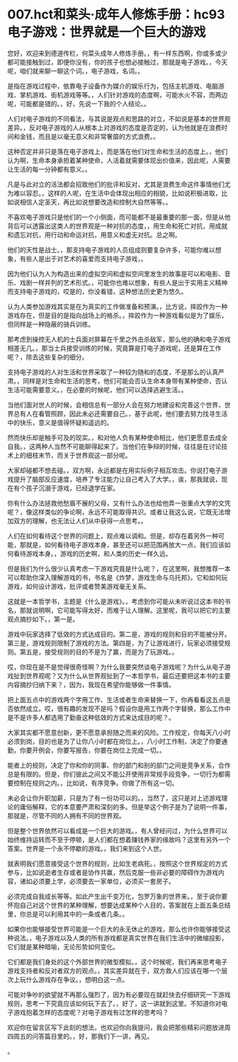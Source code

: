 # 007.hct和菜头·成年人修炼手册：hc93 电子游戏：世界就是一个巨大的游戏

您好，欢迎来到德道传栏，何菜头成年人修炼手册。，有一样东西啊，你或多或少都可能接触到过，即便你没有，你的孩子也想必接触过，那就是电子游戏。，今天呢，咱们就来聊一聊这个词。，电子游戏，名词。。

是指在游戏过程中，依靠电子设备作为媒介的娱乐行为，包括主机游戏、电脑游戏、掌机游戏、街机游戏等等。，人们针对游戏的态度啊，可能水火不容，而两边呢，可能都是错的。，好，先说一下我的个人结论。。

人们对电子游戏的不同看法，与其说是观点和思路的对立，不如说是基本的世界观差异。，反对电子游戏的人从根本上对游戏的态度是否定的，认为他就是在浪费时间和金钱，而且是以毫无意义和非常奢靡的方式浪费。。

这种否定并非只是落在电子游戏上，而是落在他们对生命和生活的态度上。，他们认为啊，生命本身承担着某种使命，人活着就需要体现出价值来，因此呢，人需要让生活的每一分钟都有意义。。

凡是与此对立的活法都会招致他们的批评和反对，尤其是浪费生命这件事情他们尤为难以容忍。，这样的人呢，在生活中会体现出相应的相貌，比如说积极进取，比如说相信人定圣天，再比如说想要改造和控制大自然等等。。

不喜欢电子游戏只是他们的一个小侧面，而可能都不是最重要的那一面，但是从他背后可以透露出这类人的世界观是一种对抗的态度，，用生命和死亡对抗，用成就和遗忘对抗，用行动和命运对抗，用意义和虚无对抗。总之啊。

他们的天性是战士。，那支持电子游戏的人员组成则要复杂许多，可能你难以想象，有些人是出于对艺术的喜爱而支持电子游戏，。

因为他们认为人为构造出来的虚拟空间和虚拟空间里发生的故事是可以和电影、音乐、戏剧一样并列的艺术形式。，可能你也难以想象，有些人是出于实用主义精神而支持电子游戏的，哎是的，你没看错，这种想法历史更为悠久。

认为人类参加游戏其实是在为真实的工作做准备和预演。，比方说，摔跤作为一种游戏存在，但是目的是指向战场上的格杀。，摔跤作为一种游戏看似是为了娱乐，但同样是一种隐蔽的骑兵训练。

那考虑到操控无人机的士兵面对屏幕在千里之外击杀敌军，那么他的确和电子游戏相差无几。，那当士兵接受训练的时候，究竟算是打电子游戏呢，还是算在工作呢？，除去这些复杂的细分。

支持电子游戏的人对生活和世界采取了一种较为随和的态度，不是那么的认真严肃。，同样是对生命和生活的思考，他们可能会否认生命本身带有某种使命，否认生活可能需要意义。，在必要的时候呢，他们可以选择逃避生活。。

当他们面对世人的时候，会相信总有一部分人会在努力地建设和完善这个世界，世界总有人在看管照顾，因此未必还需要自己。，基于此呢，他们要去努力找寻生活中的快乐，意义是值得怀疑和遥远的。

然而快乐却是触手可及的现实。，和对他人负有某种使命相比，他们更愿意去成全自我。，这两种人当然不可能聊得起来了。当他们在争辩的时候，往往是在讨论技术上的细枝末节，而关于世界观这一部分呢。

大家却碰都不想去碰。，双方啊，永远都是在用实际例子相互攻击。你说打电子游戏提升了脑部反应速度，培养了专注能力让自己考入了大学。，诶，那我就说，现在有个孩子沉溺于游戏，已经退学在家。

你有什么办法拯救他愁眉不展的父母，又有什么办法也给他弄一张重点大学的文凭呢？，像这样类似的争论啊，永远不可能取得共识。或者让我这么说，它既无法增加双方的理解，也无法让人们从中获得一点思考。。

人们在如何看待这个世界的问题上，观点难以调和。但是，却存在着另外一种可能，那就是，如何看待电子游戏本身，甚至还可以把范围再放大一点，我们应该如何看待游戏本身。，游戏的历史啊，和人类的历史一样久远。

但是我们为什么很少认真考虑一下游戏究竟是什么呢？，在这里啊，我想推荐一本可以帮助你深入理解游戏的书，书名是《炸梦，游戏生命与乌托邦》。它和如何玩游戏，如何设计游戏，批评或者赞美游戏毫无关系。

这就是一本哲学书，主题是《什么是游戏》。，考虑到你可能从未听说过这本书的书名，那就说明啊，它可能写得太好，而难于让人理解。这里呢，我可以把它的主要观点摘抄如下。，第一是。

游戏中玩家选择了低效的方式达成目的。第二是，游戏的规则和目的不能被分开。第三是，游戏规则限制了游戏的方法。第四是，为了让游戏进行，玩家必须接受规则。第五是，接受规则的目的不是为了赢，而是为了玩游戏。。

哎，你现在是不是觉得很奇怪啊？为什么我要突然谈电子游戏呢？为什么从电子游戏扯到世界观呢？又为什么从世界观扯到了一本哲学书，最后还要把这本书的主要内容摘抄归纳下来？，因为，我现在希望你能够做一件事情。

把上面五点中的游戏两个字用工作、生活或者生命来替换一下，你再看看这五点是否依然成立。哎，很有趣的发现不是吗？假设你是用工作两个字替换，那么工作中是不是许多人都选用了勤奋这种低效的方式来达成目的呢？。

大家其实都不愿意创新，更不愿意承担随之而来的风险。工作规定，你每天八小时必须到岗，目的也是为了让你八小时都在岗位上。，八小时工作制，决定了你要通勤，你要开例会，你要写报告，你要在岗位上完成一切。。

能者上的规则，决定了你和你的同事、你的部门和别的部门之间是竞争关系，合作总是有限的。但是，你们彼此之间又不能公开使用非常规手段竞争，一切行为都需要控制在规则之内。，比如说，有序竞争。你做了所有这一切。

未必会让你升职加薪，只是为了有一份功可以的。，当然了，这只是对上述游戏理论的庸俗解释，它的本意要严肃和深刻的多。但是举这个例子是为了说明一件事，那就是，尽管不同的人拥有不同的世界观。

但是整个世界依然可以看成是一个巨大的游戏。，有人曾经问过，为什么世界可以始终维持运转而不至于停顿，是人们都在想着赚钱养家的缘故吗？这里有另外一个答案。世界是一个永不停歇的游戏。，我们来到这个人世。

就表明我们愿意接受这个世界的规则，比如生老病死。，按照这个世界规定的方式参与，比如说逝者生存或者是协作共赢，然后克服一些非必要的障碍作为游戏内容，诸如必须要上学，必须要去一家单位，必须买一套房子。

必须完成自我成长等等。如此产生出千变万化，包罗万象的世界来。，至于说你要怀抱自己对这个世界的某种理解，想要达成某种个人目的，答案就在上面五条总结里，你总是可以利用其中的一条或者几条。。

如果你也能够接受世界可能是一个巨大的永无休止的游戏，那么也许你能够接受这种说法。，电子游戏以及人类的所有游戏都是真实世界在我们生活中的微缩投影，它们就是某种暗喻，无论形势如何变化。

它们都是我们身处的这个外部世界的微型模拟。，这个时候呢，我们再来思考电子游戏支持者和反对者双方的观点。，其实差异就在于，双方救人们应该在哪一个层次上玩什么游戏存在争议。，想明白这一点。

可能对争吵的欲望就不再那么强烈了，因为有必要现在就赶快去仔细研究一下游戏规则，思考一下究竟应该如何玩下去了。，好了，这一讲就到这里。不知道你对电子游戏抱着怎样的态度呢？对电子游戏有过怎样的思考吗？

欢迎你在留言区写下此刻的想法，也欢迎你向我提问，我会把那些精彩问题放进周四周五的问答篇目里的。，好，那我们下一讲，再见。

。